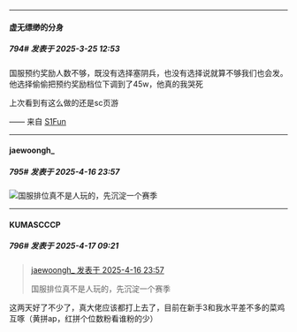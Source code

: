 ﻿
*****

####  虚无缥缈的分身  
##### 794#       发表于 2025-3-25 12:53

国服预约奖励人数不够，既没有选择塞阴兵，也没有选择说就算不够我们也会发。
他选择偷偷把预约奖励档位下调到了45w，他真的我哭死

上次看到有这么做的还是sc页游

—— 来自 [S1Fun](https://s1fun.koalcat.com)

*****

####  jaewoongh_  
##### 795#       发表于 2025-4-16 23:57

<img src="https://static.stage1st.com/image/smiley/face2017/143.png" referrerpolicy="no-referrer">国服排位真不是人玩的，先沉淀一个赛季


*****

####  KUMASCCCP  
##### 796#       发表于 2025-4-17 09:21

<blockquote><a href="httphttps://stage1st.com/2b/forum.php?mod=redirect&amp;goto=findpost&amp;pid=67733380&amp;ptid=1953033" target="_blank">jaewoongh_ 发表于 2025-4-16 23:57</a>

国服排位真不是人玩的，先沉淀一个赛季</blockquote>
这两天好了不少了，真大佬应该都打上去了，目前在新手3和我水平差不多的菜鸡互啄（黄拼ap，红拼个位数粉看谁粉的少）

